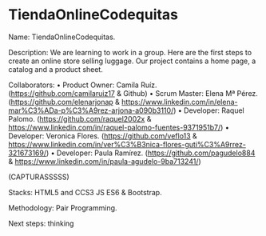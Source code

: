 # TiendaOnlineCodequitas
Name: TiendaOnlineCodequitas.

Description: We are learning to work in a group. Here are the first steps to create an online store selling luggage. Our project contains a home page, a catalog and a product sheet.

Collaborators:
•	Product Owner:  Camila Ruíz. (https://github.com/camilaruiz17 & Github)
•	Scrum Master: Elena Mª Pérez. (https://github.com/elenarjonap & https://www.linkedin.com/in/elena-mar%C3%ADa-p%C3%A9rez-arjona-a090b3110/)
•	Developer: Raquel Palomo. (https://github.com/raquel2002x & https://www.linkedin.com/in/raquel-palomo-fuentes-9371951b7/)
•	Developer: Veronica Flores. (https://github.com/veflo13 & https://www.linkedin.com/in/ver%C3%B3nica-flores-guti%C3%A9rrez-321673169/)
•	Developer: Paula Ramírez. (https://github.com/pagudelo884 & https://www.linkedin.com/in/paula-agudelo-9ba713241/)

 (CAPTURASSSSS)

Stacks: HTML5 and CCS3 JS ES6 & Bootstrap.

Methodology: Pair Programming.

Next steps: thinking
